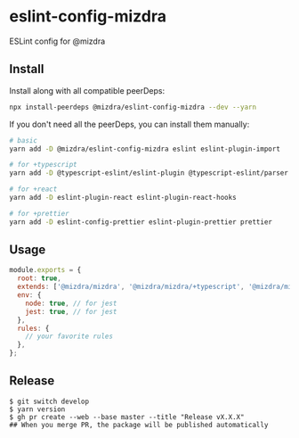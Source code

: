 # eslint-config-mizdra

ESLint config for @mizdra

## Install

Install along with all compatible peerDeps:

```bash
npx install-peerdeps @mizdra/eslint-config-mizdra --dev --yarn
```

If you don't need all the peerDeps, you can install them manually:

```bash
# basic
yarn add -D @mizdra/eslint-config-mizdra eslint eslint-plugin-import

# for +typescript
yarn add -D @typescript-eslint/eslint-plugin @typescript-eslint/parser typescript

# for +react
yarn add -D eslint-plugin-react eslint-plugin-react-hooks

# for +prettier
yarn add -D eslint-config-prettier eslint-plugin-prettier prettier
```

## Usage

```javascript
module.exports = {
  root: true,
  extends: ['@mizdra/mizdra', '@mizdra/mizdra/+typescript', '@mizdra/mizdra/+react', '@mizdra/mizdra/+prettier'],
  env: {
    node: true, // for jest
    jest: true, // for jest
  },
  rules: {
    // your favorite rules
  },
};
```

## Release

```console
$ git switch develop
$ yarn version
$ gh pr create --web --base master --title "Release vX.X.X"
## When you merge PR, the package will be published automatically
```
